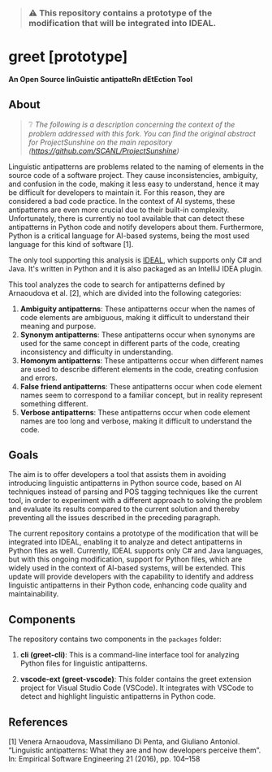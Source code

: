 > ### :warning: This repository contains a prototype of the modification that will be integrated into IDEAL.

# greet [prototype]

**An Open Source linGuistic antipatteRn dEtEction Tool**

## About

> ❔ _The following is a description concerning the context of the problem addressed with this fork. You can find the original abstract for ProjectSunshine on the main repository (https://github.com/SCANL/ProjectSunshine)_

Linguistic antipatterns are problems related to the naming of elements in the source code of a software project. They cause inconsistencies, ambiguity, and confusion in the code, making it less easy to understand, hence it may be difficult for developers to maintain it. For this reason, they are considered a bad code practice. In the context of AI systems, these antipatterns are even more crucial due to their built-in complexity. Unfortunately, there is currently no tool available that can detect these antipatterns in Python code and notify developers about them. Furthermore, Python is a critical language for AI-based systems, being the most used language for this kind of software [1].

The only tool supporting this analysis is [IDEAL](https://github.com/SCANL/ProjectSunshine), which supports only C# and Java. It's written in Python and it is also packaged as an IntelliJ IDEA plugin.

This tool analyzes the code to search for antipatterns defined by Arnaoudova et al. [2], which are divided into the following categories:

1. **Ambiguity antipatterns**: These antipatterns occur when the names of code elements are ambiguous, making it difficult to understand their meaning and purpose.
2. **Synonym antipatterns**: These antipatterns occur when synonyms are used for the same concept in different parts of the code, creating inconsistency and difficulty in understanding.
3. **Homonym antipatterns**: These antipatterns occur when different names are used to describe different elements in the code, creating confusion and errors.
4. **False friend antipatterns**: These antipatterns occur when code element names seem to correspond to a familiar concept, but in reality represent something different.
5. **Verbose antipatterns**: These antipatterns occur when code element names are too long and verbose, making it difficult to understand the code.

## Goals
The aim is to offer developers a tool that assists them in avoiding introducing linguistic antipatterns in Python source code, 
based on AI techniques instead of parsing and POS tagging techniques like the current tool, in order to experiment with a different approach 
to solving the problem and evaluate its results compared to the current solution and thereby preventing all the issues described in the preceding paragraph.

The current repository contains a prototype of the modification that will be integrated into IDEAL, enabling it to analyze and detect antipatterns in Python files as well. Currently, IDEAL supports only C# and Java languages, but with this ongoing modification, support for Python files, which are widely used in the context of AI-based systems, will be extended. This update will provide developers with the capability to identify and address linguistic antipatterns in their Python code, enhancing code quality and maintainability.

## Components
The repository contains two components in the `packages` folder:

1. **cli (greet-cli)**: This is a command-line interface tool for analyzing Python files for linguistic antipatterns.

2. **vscode-ext (greet-vscode)**: This folder contains the greet extension project for Visual Studio Code (VSCode). It integrates with VSCode to detect and highlight linguistic antipatterns in Python code.


## References

[1] Venera Arnaoudova, Massimiliano Di Penta, and Giuliano Antoniol. “Linguistic antipatterns: What they are and how developers perceive them”. In: Empirical Software Engineering 21 (2016), pp. 104–158
